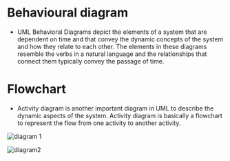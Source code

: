 # Behavioural diagram
* UML Behavioral Diagrams depict the elements of a system that are dependent on time and that convey the dynamic concepts of the system and how they relate to each other. The elements in these diagrams resemble the verbs in a natural language and the relationships that connect them typically convey the passage of time.
# Flowchart
* Activity diagram is another important diagram in UML to describe the dynamic aspects of the system. Activity diagram is basically a flowchart to represent the flow from one activity to another activity.
 
 ![diagram 1](https://user-images.githubusercontent.com/101167273/160796857-c8968d4c-fca7-4b95-8117-777d6e8ac0b0.jpeg)
 
 ![diagram2](https://user-images.githubusercontent.com/101167273/160797050-b1d32d8e-9753-4cb1-b872-37b7d50faa65.jpeg)
